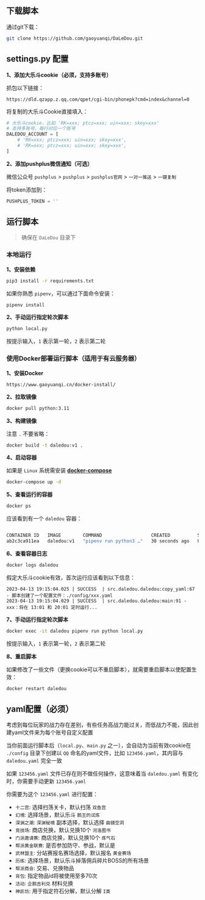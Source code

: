 ## 下载脚本

通过git下载：
```sh
git clone https://github.com/gaoyuanqi/DaLeDou.git
```

## settings.py 配置

**1、添加大乐斗cookie（必须，支持多账号）**

抓包以下链接：
```
https://dld.qzapp.z.qq.com/qpet/cgi-bin/phonepk?cmd=index&channel=0
```

将复制的大乐斗Cookie直接填入：
```python
# 大乐斗cookie，比如 'RK=xxx; ptcz=xxx; uin=xxx; skey=xxx'
# 支持多账号，每行对应一个账号
DALEDOU_ACCOUNT = [
    # 'RK=xxx; ptcz=xxx; uin=xxx; skey=xxx',
    # 'RK=xxx; ptcz=xxx; uin=xxx; skey=xxx',
]
```

**2、添加pushplus微信通知（可选）**

微信公众号 `pushplus` > `pushplus` > `pushplus官网` > `一对一推送` > `一键复制`

将token添加到：
```python
PUSHPLUS_TOKEN = ''
```


## 运行脚本

>   确保在 `DaLeDou` 目录下


### 本地运行

**1、安装依赖**

```sh
pip3 install -r requirements.txt
```

如果你熟悉 `pipenv`，可以通过下面命令安装：
```sh
pipenv install
```

**2、手动运行指定轮次脚本**

```sh
python local.py
```

按提示输入，`1` 表示第一轮，`2` 表示第二轮


### 使用Docker部署运行脚本（适用于有云服务器）

**1、安装Docker**

```
https://www.gaoyuanqi.cn/docker-install/
```

**2、拉取镜像**

```sh
docker pull python:3.11
```

**3、构建镜像**

注意 `.` 不要省略：
```sh
docker build -t daledou:v1 .
```

**4、启动容器**

如果是 `Linux` 系统需安装 **[docker-compose](https://www.gaoyuanqi.cn/docker-compose/#%E5%AE%89%E8%A3%85docker-compose)**

```sh
docker-compose up -d
```

**5、查看运行的容器**

```sh
docker ps
```

应该看到有一个 `daledou` 容器：
```sh

CONTAINER ID   IMAGE        COMMAND                  CREATED          STATUS          PORTS     NAMES
ab2c3ca911ea   daledou:v1   "pipenv run python3 …"   30 seconds ago   Up 28 seconds             daledou
```

**6、查看容器日志**

```sh
docker logs daledou
```

假定大乐斗cookie有效，首次运行应该看到以下信息：
```
2023-04-13 19:15:04.025 | SUCCESS  | src.daledou.daledou:copy_yaml:67 - 脚本创建了一个配置文件：./config/xxx.yaml
2023-04-13 19:15:04.029 | SUCCESS  | src.daledou.daledou:main:91 -    xxx：将在 13:01 和 20:01 定时运行...
```

**7、手动运行指定轮次脚本**

```sh
docker exec -it daledou pipenv run python local.py
```

按提示输入，`1` 表示第一轮，`2` 表示第二轮

**8、重启脚本**

如果修改了一些文件（更换cookie可以不重启脚本），就需要重启脚本以使配置生效：
```sh
docker restart daledou
```


## yaml配置（必须）

考虑到每位玩家的战力存在差别，有些任务高战力能过关，而低战力不能，因此创建yaml文件来为每个账号自定义配置

当你前面运行脚本后（`local.py`、`main.py` 之一），会自动为当前有效cookie在 `./config` 目录下创建以 `QQ` 命名的yaml文件，比如 `123456.yaml`，其内容与 `daledou.yaml` 完全一致

如果 `123456.yaml` 文件已存在则不做任何操作，这意味着当 `daledou.yaml` 有变化时，你需要手动更新 `123456.yaml`

你需要为这个 `123456.yaml` 进行配置：
- `十二宫`: 选择扫荡关卡，默认扫荡 `双鱼宫`
- `幻境`: 选择场景，默认乐斗 `鹅王的试炼`
- `深渊之潮`: `深渊秘境` 副本选择，默认选择 `曲镜空洞`
- `竞技场`: 商店兑换，默认兑换10个 `河洛图书`
- `门派邀请赛`: 商店兑换，默认兑换10个 `炼气石`
- `帮派黄金联赛`: 是否参加防守、参战，默认是
- `武林盟主`: 分站赛报名赛场选择，默认报名 `黄金赛场`
- `历练`: 选择场景，默认乐斗掉落佣兵碎片BOSS的所有场景
- `帮派商会`: 交易、兑换物品
- `背包`: 指定物品id将被使用至多70次
- `活动`: `企鹅吉利兑` 材料兑换
- `神匠坊`: 用于指定符石分解，默认分解 `I类`
